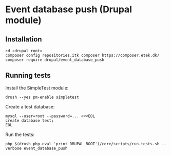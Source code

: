 # Event database push (Drupal module)

## Installation ##

```
cd «drupal root»
composer config repositories.itk composer https://composer.etek.dk/
composer require drupal/event_database_push
```

## Running tests


Install the SimpleTest module:

```
drush --yes pm-enable simpletest
```

Create a test database:

```
mysql --user=root --password=... <<<EOL
create database test;
EOL
```

Run the tests:

```
php $(drush php-eval 'print DRUPAL_ROOT')/core/scripts/run-tests.sh --verbose event_database_push
```
